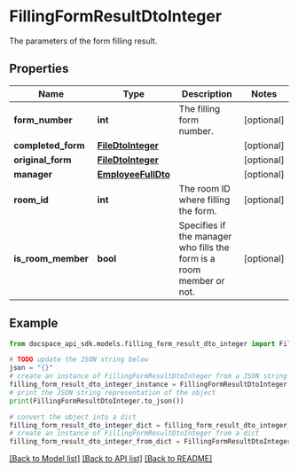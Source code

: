 # FillingFormResultDtoInteger
The parameters of the form filling result.

## Properties

Name | Type | Description | Notes
------------ | ------------- | ------------- | -------------
**form_number** | **int** | The filling form number. | [optional] 
**completed_form** | [**FileDtoInteger**](FileDtoInteger.md) |  | [optional] 
**original_form** | [**FileDtoInteger**](FileDtoInteger.md) |  | [optional] 
**manager** | [**EmployeeFullDto**](EmployeeFullDto.md) |  | [optional] 
**room_id** | **int** | The room ID where filling the form. | [optional] 
**is_room_member** | **bool** | Specifies if the manager who fills the form is a room member or not. | [optional] 

## Example

```python
from docspace_api_sdk.models.filling_form_result_dto_integer import FillingFormResultDtoInteger

# TODO update the JSON string below
json = "{}"
# create an instance of FillingFormResultDtoInteger from a JSON string
filling_form_result_dto_integer_instance = FillingFormResultDtoInteger.from_json(json)
# print the JSON string representation of the object
print(FillingFormResultDtoInteger.to_json())

# convert the object into a dict
filling_form_result_dto_integer_dict = filling_form_result_dto_integer_instance.to_dict()
# create an instance of FillingFormResultDtoInteger from a dict
filling_form_result_dto_integer_from_dict = FillingFormResultDtoInteger.from_dict(filling_form_result_dto_integer_dict)
```
[[Back to Model list]](../README.md#documentation-for-models) [[Back to API list]](../README.md#documentation-for-api-endpoints) [[Back to README]](../README.md)


